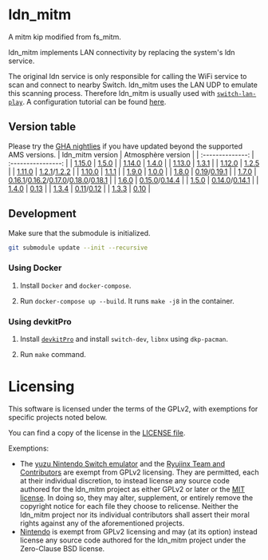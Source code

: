 # ldn_mitm

A mitm kip modified from fs_mitm.


ldn_mitm implements LAN connectivity by replacing the system's ldn service.

The original ldn service is only responsible for calling the WiFi service to scan and connect to nearby Switch. ldn_mitm uses the LAN UDP to emulate this scanning process. Therefore ldn_mitm is usually used with [`switch-lan-play`](https://github.com/spacemeowx2/switch-lan-play). A configuration tutorial can be found [here](http://www.lan-play.com/install).

## Version table

Please try the [GHA nightlies](https://github.com/spacemeowx2/ldn_mitm/actions) if you have updated beyond the supported AMS versions.
| ldn_mitm version | Atmosphère version |
| :--------------: | :----------------: |
| [1.15.0](https://github.com/spacemeowx2/ldn_mitm/releases/tag/v1.15.0)            | [1.5.0](https://github.com/Atmosphere-NX/Atmosphere/releases/tag/1.5.0)               |
| [1.14.0](https://github.com/spacemeowx2/ldn_mitm/releases/tag/v1.14.0)            | [1.4.0](https://github.com/Atmosphere-NX/Atmosphere/releases/tag/1.4.0)               |
| [1.13.0](https://github.com/spacemeowx2/ldn_mitm/releases/tag/v1.13.0)            | [1.3.1](https://github.com/Atmosphere-NX/Atmosphere/releases/tag/1.3.1)               |
| [1.12.0](https://github.com/spacemeowx2/ldn_mitm/releases/tag/v1.12.0)            | [1.2.5](https://github.com/Atmosphere-NX/Atmosphere/releases/tag/1.2.5)               |
| [1.11.0](https://github.com/spacemeowx2/ldn_mitm/releases/tag/v1.11.0)            | [1.2.1](https://github.com/Atmosphere-NX/Atmosphere/releases/tag/1.2.1)/[1.2.2](https://github.com/Atmosphere-NX/Atmosphere/releases/tag/1.2.2)               |
| [1.10.0](https://github.com/spacemeowx2/ldn_mitm/releases/tag/v1.10.0)            | [1.1.1](https://github.com/Atmosphere-NX/Atmosphere/releases/tag/1.1.1)               |
| [1.9.0](https://github.com/spacemeowx2/ldn_mitm/releases/tag/v1.9.0)            | [1.0.0](https://github.com/Atmosphere-NX/Atmosphere/releases/tag/1.0.0)               |
| [1.8.0](https://github.com/spacemeowx2/ldn_mitm/releases/tag/v1.8.0)            | [0.19](https://github.com/Atmosphere-NX/Atmosphere/releases/tag/0.19.0)/[0.19.1](https://github.com/Atmosphere-NX/Atmosphere/releases/tag/0.19.1)               |
| [1.7.0](https://github.com/spacemeowx2/ldn_mitm/releases/tag/v1.7.0)            | [0.16.1](https://github.com/Atmosphere-NX/Atmosphere/releases/tag/0.16.1)/[0.16.2](https://github.com/Atmosphere-NX/Atmosphere/releases/tag/0.16.2)/[0.17.0](https://github.com/Atmosphere-NX/Atmosphere/releases/tag/0.17.0)/[0.18.0](https://github.com/Atmosphere-NX/Atmosphere/releases/tag/0.18.0)/[0.18.1](https://github.com/Atmosphere-NX/Atmosphere/releases/tag/0.18.1) |
| [1.6.0](https://github.com/spacemeowx2/ldn_mitm/releases/tag/v1.6.0)            | [0.15.0](https://github.com/Atmosphere-NX/Atmosphere/releases/tag/0.15.0)/[0.14.4](https://github.com/Atmosphere-NX/Atmosphere/releases/tag/0.14.4)   |
| [1.5.0](https://github.com/spacemeowx2/ldn_mitm/releases/tag/v1.5.0)            | [0.14.0](https://github.com/Atmosphere-NX/Atmosphere/releases/tag/0.14.0)/[0.14.1](https://github.com/Atmosphere-NX/Atmosphere/releases/tag/0.14.1)        |
| [1.4.0](https://github.com/spacemeowx2/ldn_mitm/releases/tag/v1.4.0)            | [0.13](https://github.com/Atmosphere-NX/Atmosphere/releases/tag/0.13.0)               |
| [1.3.4](https://github.com/spacemeowx2/ldn_mitm/releases/tag/v1.3.4)            | [0.11](https://github.com/Atmosphere-NX/Atmosphere/releases/tag/0.11.0)/[0.12](https://github.com/Atmosphere-NX/Atmosphere/releases/tag/0.12.0)          |
| [1.3.3](https://github.com/spacemeowx2/ldn_mitm/releases/tag/v1.3.3)            | [0.10](https://github.com/Atmosphere-NX/Atmosphere/releases/tag/0.10.0)               |

## Development

Make sure that the submodule is initialized.

```bash
git submodule update --init --recursive
```


### Using Docker

1. Install `Docker` and `docker-compose`.

2. Run `docker-compose up --build`. It runs `make -j8` in the container.


### Using devkitPro

1. Install [`devkitPro`](https://devkitpro.org/wiki/Getting_Started) and install `switch-dev`, `libnx` using `dkp-pacman`.

2. Run `make` command.

Licensing
=====

This software is licensed under the terms of the GPLv2, with exemptions for specific projects noted below.

You can find a copy of the license in the [LICENSE file](LICENSE).

Exemptions:
* The [yuzu Nintendo Switch emulator](https://github.com/yuzu-emu/yuzu) and the [Ryujinx Team and Contributors](https://github.com/orgs/Ryujinx) are exempt from GPLv2 licensing. They are permitted, each at their individual discretion, to instead license any source code authored for the ldn_mitm project as either GPLv2 or later or the [MIT license](https://github.com/Atmosphere-NX/Atmosphere/blob/master/docs/licensing_exemptions/MIT_LICENSE). In doing so, they may alter, supplement, or entirely remove the copyright notice for each file they choose to relicense. Neither the ldn_mitm project nor its individual contributors shall assert their moral rights against any of the aforementioned projects.
* [Nintendo](https://github.com/Nintendo) is exempt from GPLv2 licensing and may (at its option) instead license any source code authored for the ldn_mitm project under the Zero-Clause BSD license.

